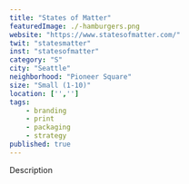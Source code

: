 ```yaml
---
title: "States of Matter"
featuredImage: ./-hamburgers.png
website: "https://www.statesofmatter.com/"
twit: "statesmatter"
inst: "statesofmatter"
category: "S"
city: "Seattle"
neighborhood: "Pioneer Square"
size: "Small (1-10)"
location: ['','']
tags:
    - branding
    - print
    - packaging
    - strategy
published: true
---
```


Description
